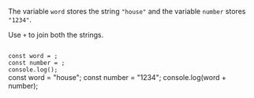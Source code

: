 The variable `word` stores
the string `"house"` and
the variable `number` stores `"1234"`.

Use `+` to join both the strings.

<codeblock language="javascript" type="exercise" testMode="fixedInput">
<code>
const word = ;
const number = ;
console.log();
</code>

<solution>
const word = "house";
const number = "1234";
console.log(word + number);
</solution>
</codeblock>